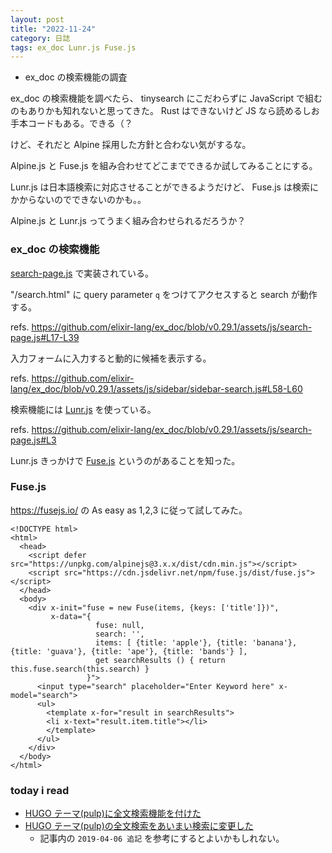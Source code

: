 ```yaml
---
layout: post
title: "2022-11-24"
category: 日誌
tags: ex_doc Lunr.js Fuse.js
---
```


- ex_doc の検索機能の調査

ex_doc の検索機能を調べたら、 tinysearch にこだわらずに JavaScript で組むのもありかも知れないと思ってきた。 Rust はできないけど JS なら読めるしお手本コードもある。できる（？

けど、それだと Alpine 採用した方針と合わない気がするな。

Alpine.js と Fuse.js を組み合わせてどこまでできるか試してみることにする。

Lunr.js は日本語検索に対応させることができるようだけど、 Fuse.js は検索にかからないのでできないのかも。。

Alpine.js と Lunr.js ってうまく組み合わせられるだろうか？

### ex_doc の検索機能

[search-page.js](https://github.com/elixir-lang/ex_doc/blob/v0.29.1/assets/js/search-page.js) で実装されている。

"/search.html" に query parameter `q` をつけてアクセスすると search が動作する。

refs. https://github.com/elixir-lang/ex_doc/blob/v0.29.1/assets/js/search-page.js#L17-L39

入力フォームに入力すると動的に候補を表示する。

refs. https://github.com/elixir-lang/ex_doc/blob/v0.29.1/assets/js/sidebar/sidebar-search.js#L58-L60

検索機能には [Lunr.js](https://github.com/olivernn/lunr.js) を使っている。

refs. https://github.com/elixir-lang/ex_doc/blob/v0.29.1/assets/js/search-page.js#L3

Lunr.js きっかけで [Fuse.js](https://github.com/krisk/Fuse) というのがあることを知った。

### Fuse.js

https://fusejs.io/ の As easy as 1,2,3 に従って試してみた。

```
<!DOCTYPE html>
<html>
  <head>
    <script defer src="https://unpkg.com/alpinejs@3.x.x/dist/cdn.min.js"></script>
    <script src="https://cdn.jsdelivr.net/npm/fuse.js/dist/fuse.js"></script>
  </head>
  <body>
    <div x-init="fuse = new Fuse(items, {keys: ['title']})",
         x-data="{
                   fuse: null,
                   search: '',
                   items: [ {title: 'apple'}, {title: 'banana'}, {title: 'guava'}, {title: 'ape'}, {title: 'bands'} ],
                   get searchResults () { return this.fuse.search(this.search) }
                 }">
      <input type="search" placeholder="Enter Keyword here" x-model="search">
      <ul>
        <template x-for="result in searchResults">
        <li x-text="result.item.title"></li>
        </template>
      </ul>
    </div>
  </body>
</html>
```

### today i read

- [HUGO テーマ(pulp)に全文検索機能を付けた](https://koirand.github.io/blog/2018/pulp-search/)
- [HUGO テーマ(pulp)の全文検索をあいまい検索に変更した](https://koirand.github.io/blog/2018/pulp-search2/)
  - 記事内の `2019-04-06 追記` を参考にするとよいかもしれない。
